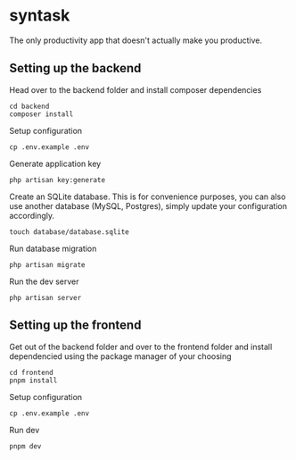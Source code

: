 # syntask
The only productivity app that doesn't actually make you productive.

## Setting up the backend

Head over to the backend folder and install composer dependencies
```
cd backend
composer install
```

Setup configuration
```
cp .env.example .env
```

Generate application key
```
php artisan key:generate
```

Create an SQLite database. This is for convenience purposes, you can also use another database (MySQL, Postgres), simply update your configuration accordingly.
```
touch database/database.sqlite
```

Run database migration
```
php artisan migrate
```

Run the dev server
```
php artisan server
```

## Setting up the frontend

Get out of the backend folder and over to the frontend folder and install dependencied using the package manager of your choosing
```
cd frontend
pnpm install
```

Setup configuration
```
cp .env.example .env
```

Run dev
```
pnpm dev
```
